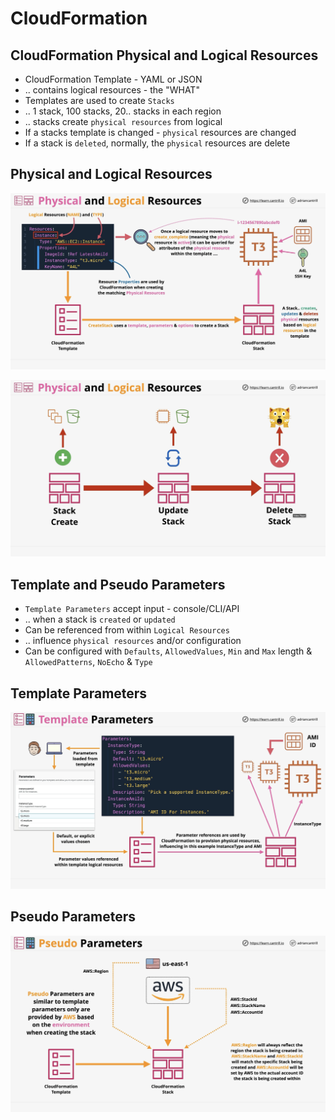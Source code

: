 # CloudFormation

## CloudFormation Physical and Logical Resources

- CloudFormation Template - YAML or JSON
- .. contains logical resources - the "WHAT"
- Templates are used to create `Stacks`
- .. 1 stack, 100 stacks, 20.. stacks in each region
- .. stacks create `physical resources` from logical
- If a stacks template is changed - `physical` resources are changed
- If a stack is `deleted`, normally, the `physical` resources are delete

## Physical and Logical Resources

![Physical and Logical Resources](../images/cf-physical-and-logical-resources.png)

![Physical and Logical Resources Lifecycle](../images/cf-physical-and-logical-resources-lifecycle.png)

## Template and Pseudo Parameters

- `Template Parameters` accept input - console/CLI/API
- .. when a stack is `created` or `updated`
- Can be referenced from within `Logical Resources`
- .. influence `physical resources` and/or configuration
- Can be configured with `Defaults`, `AllowedValues`, `Min` and `Max` length & `AllowedPatterns`, `NoEcho` & `Type`

## Template Parameters

![CF Template Parameters](../images/cf-template-parameters.png)

## Pseudo Parameters

![CF Pseudo Parameters](../images/cf-pseudo-parameters.png)
